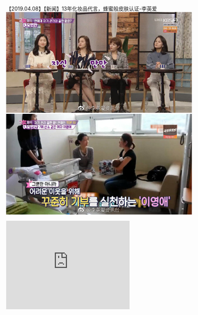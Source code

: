【2019.04.08】【新闻】13年化妆品代言，蜂蜜般皮肤认证-李英爱            
![pic](./1.jpg)          
![pic](./2.jpg)      
<div class="embed-container">
  <iframe
      src="https://video.h5.weibo.cn/1034:4359661735067020/4359662646217664"
      width="335"
      height="240"
      frameborder="0"
      allowfullscreen="">          
  </iframe>                                    
</div>                                               
               
        
 

